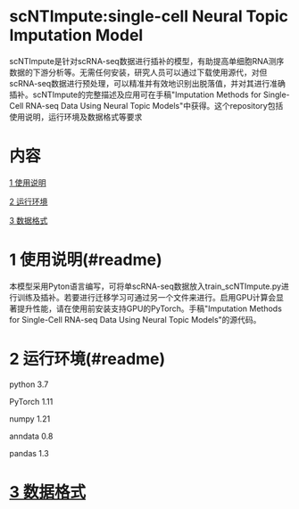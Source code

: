 # scNTImpute:single-cell Neural Topic Imputation Model
scNTImpute是针对scRNA-seq数据进行插补的模型，有助提高单细胞RNA测序数据的下游分析等。无需任何安装，研究人员可以通过下载使用源代，对但scRNA-seq数据进行预处理，可以精准并有效地识别出脱落值，并对其进行准确插补。scNTImpute的完整描述及应用可在手稿"Imputation Methods for Single-Cell RNA-seq Data Using Neural Topic Models"中获得。这个repository包括使用说明，运行环境及数据格式等要求
# 内容
[1 使用说明](#readme)

[2 运行环境](#readme)

[3 数据格式](#readme)

# 1 使用说明(#readme)
本模型采用Pyton语言编写，可将单scRNA-seq数据放入train_scNTImpute.py进行训练及插补。若要进行迁移学习可通过另一个文件来进行。启用GPU计算会显著提升性能，请在使用前安装支持GPU的PyTorch。手稿"Imputation Methods for Single-Cell RNA-seq Data Using Neural Topic Models"的源代码。

# 2 运行环境(#readme)
python 3.7

PyTorch 1.11

numpy 1.21

anndata 0.8

pandas 1.3

# [3 数据格式](#readme)
